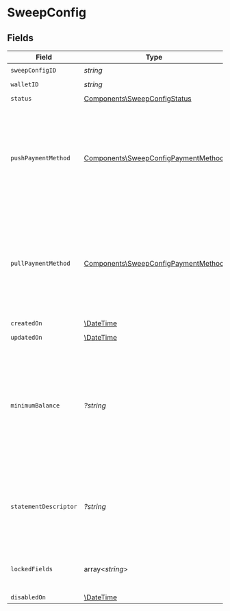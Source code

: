 # SweepConfig


## Fields

| Field                                                                                                                                                                                                                                                        | Type                                                                                                                                                                                                                                                         | Required                                                                                                                                                                                                                                                     | Description                                                                                                                                                                                                                                                  |
| ------------------------------------------------------------------------------------------------------------------------------------------------------------------------------------------------------------------------------------------------------------ | ------------------------------------------------------------------------------------------------------------------------------------------------------------------------------------------------------------------------------------------------------------ | ------------------------------------------------------------------------------------------------------------------------------------------------------------------------------------------------------------------------------------------------------------ | ------------------------------------------------------------------------------------------------------------------------------------------------------------------------------------------------------------------------------------------------------------ |
| `sweepConfigID`                                                                                                                                                                                                                                              | *string*                                                                                                                                                                                                                                                     | :heavy_check_mark:                                                                                                                                                                                                                                           | N/A                                                                                                                                                                                                                                                          |
| `walletID`                                                                                                                                                                                                                                                   | *string*                                                                                                                                                                                                                                                     | :heavy_check_mark:                                                                                                                                                                                                                                           | N/A                                                                                                                                                                                                                                                          |
| `status`                                                                                                                                                                                                                                                     | [Components\SweepConfigStatus](../../Models/Components/SweepConfigStatus.md)                                                                                                                                                                                 | :heavy_check_mark:                                                                                                                                                                                                                                           | N/A                                                                                                                                                                                                                                                          |
| `pushPaymentMethod`                                                                                                                                                                                                                                          | [Components\SweepConfigPaymentMethod](../../Models/Components/SweepConfigPaymentMethod.md)                                                                                                                                                                   | :heavy_check_mark:                                                                                                                                                                                                                                           | The payment method used to push or pull funds to a bank account.<br/>The push payment method can only be ach-credit-standard or ach-credit-same-day. The pull payment method can only be ach-debit-fund.                                                     |
| `pullPaymentMethod`                                                                                                                                                                                                                                          | [Components\SweepConfigPaymentMethod](../../Models/Components/SweepConfigPaymentMethod.md)                                                                                                                                                                   | :heavy_check_mark:                                                                                                                                                                                                                                           | The payment method used to push or pull funds to a bank account.<br/>The push payment method can only be ach-credit-standard or ach-credit-same-day. The pull payment method can only be ach-debit-fund.                                                     |
| `createdOn`                                                                                                                                                                                                                                                  | [\DateTime](https://www.php.net/manual/en/class.datetime.php)                                                                                                                                                                                                | :heavy_check_mark:                                                                                                                                                                                                                                           | N/A                                                                                                                                                                                                                                                          |
| `updatedOn`                                                                                                                                                                                                                                                  | [\DateTime](https://www.php.net/manual/en/class.datetime.php)                                                                                                                                                                                                | :heavy_check_mark:                                                                                                                                                                                                                                           | N/A                                                                                                                                                                                                                                                          |
| `minimumBalance`                                                                                                                                                                                                                                             | *?string*                                                                                                                                                                                                                                                    | :heavy_minus_sign:                                                                                                                                                                                                                                           | An optional field to specify an amount to maintain in the wallet. This is a decimal-formatted numerical string that represents up to 2 decimal place precision. In USD for example, 12.34 is $12.34 and 0.99 is $0.99. If not supplied, the default is 0.00. |
| `statementDescriptor`                                                                                                                                                                                                                                        | *?string*                                                                                                                                                                                                                                                    | :heavy_minus_sign:                                                                                                                                                                                                                                           | The text that appears on the banking statement. The default descriptor is a 10 character ID if an override is not set in the sweep configs statementDescriptor.                                                                                              |
| `lockedFields`                                                                                                                                                                                                                                               | array<*string*>                                                                                                                                                                                                                                              | :heavy_minus_sign:                                                                                                                                                                                                                                           | An array of fields that are locked. To request updates, please contact Moov support.                                                                                                                                                                         |
| `disabledOn`                                                                                                                                                                                                                                                 | [\DateTime](https://www.php.net/manual/en/class.datetime.php)                                                                                                                                                                                                | :heavy_minus_sign:                                                                                                                                                                                                                                           | N/A                                                                                                                                                                                                                                                          |